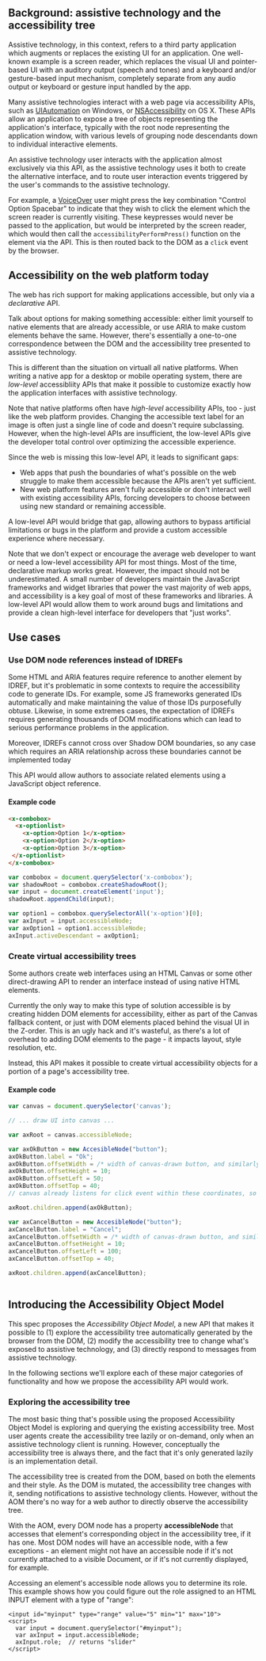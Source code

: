 ## Background: assistive technology and the accessibility tree

Assistive technology, in this context, refers to a third party application
which augments or replaces the existing UI for an application.
One well-known example is a screen reader,
which replaces the visual UI and pointer-based UI
with an auditory output (speech and tones)
and a keyboard and/or gesture-based input mechanism,
completely separate from any audio output or keyboard or gesture input handled by the app.

Many assistive technologies interact with a web page via accessibility APIs, such as
[UIAutomation](https://msdn.microsoft.com/en-us/library/windows/desktop/ee684009.aspx)
on Windows, or
[NSAccessibility](https://developer.apple.com/library/mac/documentation/AppKit/Reference/NSAccessibility_Protocol_Reference/)
on OS X.
These APIs allow an application to expose a tree of objects representing the application's interface,
typically with the root node representing the application window,
with various levels of grouping node descendants down to individual interactive elements.

An assistive technology user interacts with the application almost exclusively via this API,
as the assistive technology uses it both to create the alternative interface,
and to route user interaction events triggered by the user's commands to the assistive technology.

For example, a [VoiceOver](https://www.apple.com/voiceover/info/guide/) user might press the key combination
"Control Option Spacebar" to indicate that they wish to click the element which the screen reader is currently visiting.
These keypresses would never be passed to the application,
but would be interpreted by the screen reader,
which would then call the `accessibilityPerformPress()` function on the element via the API.
This is then routed back to the DOM as a `click` event by the browser.

## Accessibility on the web platform today

The web has rich support for making applications accessible, but only via a *declarative* API.

Talk about options for making something accessible: either limit yourself to native elements
that are already accessible, or use ARIA to make custom elements behave the same. However,
there's essentially a one-to-one correspondence between the DOM and the accessibility tree
presented to assistive technology.

This is different than the situation on virtuall all native platforms. When writing a native
app for a desktop or mobile operating system, there are *low-level* accessibliity APIs that
make it possible to customize exactly how the application interfaces with assistive technology.

Note that native platforms often have *high-level* accessibility APIs, too - just like the
web platform provides. Changing the accessible text label for an image is often just a
single line of code and doesn't require subclassing. However, when the high-level APIs are
insufficient, the low-level APIs give the developer total control over optimizing the
accessible experience.

Since the web is missing this low-level API, it leads to significant gaps:

* Web apps that push the boundaries of what's possible on the web struggle to make them
  accessible because the APIs aren't yet sufficient.
* New web platform features aren't fully accessible or don't interact well with existing
  accessibility APIs, forcing developers to choose between using new standard or
  remaining accessible.

A low-level API would bridge that gap, allowing authors to bypass artificial limitations
or bugs in the platform and provide a custom accessible experience where necessary.

Note that we don't expect or encourage the average web developer to want or need
a low-level accessibility API for most things. Most of the time, declarative markup
works great. However, the impact should not be underestimated. A small number of
developers maintain the JavaScript frameworks and widget libraries that power the
vast majority of web apps, and accessibility is a key goal of most of these frameworks
and libraries. A low-level API would allow them to work around bugs and limitations
and provide a clean high-level interface for developers that "just works".

## Use cases

### Use DOM node references instead of IDREFs
Some HTML and ARIA features require reference to another element by IDREF,
but it's problematic in some contexts to require the accessibility code to generate IDs.
For example, some JS frameworks generated IDs automatically
and make maintaining the value of those IDs purposefully obtuse.
Likewise, in some extremes cases,
the expectation of IDREFs requires generating thousands of DOM modifications
which can lead to serious performance problems in the application.

Moreover, IDREFs cannot cross over Shadow DOM boundaries,
so any case which requires an ARIA relationship across these boundaries cannot be implemented today

This API would allow authors to associate related elements using a JavaScript object reference.

#### Example code

```html
<x-combobox>
  <x-optionlist>
    <x-option>Option 1</x-option>
    <x-option>Option 2</x-option>
    <x-option>Option 3</x-option>
 </x-optionlist>
</x-combobox>
```

```js
var combobox = document.querySelector('x-combobox');
var shadowRoot = combobox.createShadowRoot();
var input = document.createElement('input');
shadowRoot.appendChild(input);

var option1 = combobox.querySelectorAll('x-option')[0];
var axInput = input.accessibleNode;
var axOption1 = option1.accessibleNode;
axInput.activeDescendant = axOption1;
```

### Create virtual accessibility trees

Some authors create web interfaces using an HTML Canvas or some other direct-drawing API to render an interface
instead of using native HTML elements.

Currently the only way to make this type of solution accessible
is by creating hidden DOM elements for accessibility,
either as part of the Canvas fallback content,
or just with DOM elements placed behind the visual UI in the Z-order.
This is an ugly hack and it's wasteful,
as there's a lot of overhead to adding DOM elements to the page -
it impacts layout, style resolution, etc.

Instead, this API makes it possible to create virtual accessibility objects
for a portion of a page's accessibility tree.

#### Example code

```js
var canvas = document.querySelector('canvas');

// ... draw UI into canvas ...

var axRoot = canvas.accessibleNode;

var axOkButton = new AccesibleNode("button");
axOkButton.label = "Ok";
axOkButton.offsetWidth = /* width of canvas-drawn button, and similarly below */ 40;
axOkButton.offsetHeight = 10;
axOkButton.offsetLeft = 50;
axOkButton.offsetTop = 40;
// canvas already listens for click event within these coordinates, so fallback click event will do the job for us

axRoot.children.append(axOkButton);

var axCancelButton = new AccesibleNode("button");
axCancelButton.label = "Cancel";
axCancelButton.offsetWidth = /* width of canvas-drawn button, and similarly below */ 40;
axCancelButton.offsetHeight = 10;
axCancelButton.offsetLeft = 100;
axCancelButton.offsetTop = 40;

axRoot.children.append(axCancelButton);



```

## Introducing the Accessibility Object Model

This spec proposes the *Accessibility Object Model*, a new API that makes it
possible to (1) explore the accessibility tree automatically generated by
the browser from the DOM, (2) modify the accessibility tree to change what's
exposed to assistive technology, and (3) directly respond to messages from
assistive technology.

In the following sections we'll explore each of these major categories of
functionality and how we propose the accessibility API would work.

### Exploring the accessibility tree

The most basic thing that's possible using the proposed Accessibility
Object Model is exploring and querying the existing accessibility tree.
Most user agents create the accessibility tree lazily or on-demand, only
when an assistive technology client is running. However, conceptually
the accessibility tree is always there, and the fact that it's only
generated lazily is an implementation detail.

The accessibility tree is created from the DOM, based on both the
elements and their style. As the DOM is mutated, the accessibility tree
changes with it, sending notifications to assistive technology clients.
However, without the AOM there's no way for a web author to directly
observe the accessibility tree.

With the AOM, every DOM node has a property **accessibleNode** that
accesses that element's corresponding object in the accessibility tree,
if it has one. Most DOM nodes will have an accessible node, with a few
exceptions - an element might not have an accessible node if it's
not currently attached to a visible Document, or if it's not currently
displayed, for example.

Accessing an element's accessible node allows you to determine its
role. This example shows how you could figure out the role assigned to
an HTML INPUT element with a type of "range":

```
<input id="myinput" type="range" value="5" min="1" max="10">
<script>
  var input = document.querySelector("#myinput");
  var axInput = input.accessibleNode;
  axInput.role;  // returns "slider"
</script>

```
